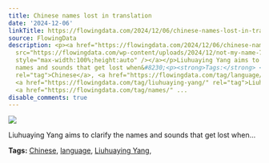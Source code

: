 ```yaml
---
title: Chinese names lost in translation
date: '2024-12-06'
linkTitle: https://flowingdata.com/2024/12/06/chinese-names-lost-in-translation/
source: FlowingData
description: <p><a href="https://flowingdata.com/2024/12/06/chinese-names-lost-in-translation/"><img
  src="https://flowingdata.com/wp-content/uploads/2024/12/not-my-name-750x604.png"
  style="max-width:100%;height:auto" /></a></p>Liuhuaying Yang aims to clarify the
  names and sounds that get lost when&#8230;<p><strong>Tags:</strong> <a href="https://flowingdata.com/tag/chinese/"
  rel="tag">Chinese</a>, <a href="https://flowingdata.com/tag/language/" rel="tag">language</a>,
  <a href="https://flowingdata.com/tag/liuhuaying-yang/" rel="tag">Liuhuaying Yang</a>,
  <a href="https://flowingdata.com/tag/names/" ...
disable_comments: true
---
```

<p><a href="https://flowingdata.com/2024/12/06/chinese-names-lost-in-translation/"><img src="https://flowingdata.com/wp-content/uploads/2024/12/not-my-name-750x604.png" style="max-width:100%;height:auto" /></a></p>Liuhuaying Yang aims to clarify the names and sounds that get lost when&#8230;<p><strong>Tags:</strong> <a href="https://flowingdata.com/tag/chinese/" rel="tag">Chinese</a>, <a href="https://flowingdata.com/tag/language/" rel="tag">language</a>, <a href="https://flowingdata.com/tag/liuhuaying-yang/" rel="tag">Liuhuaying Yang</a>, <a href="https://flowingdata.com/tag/names/" ...